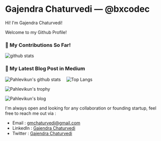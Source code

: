 # Gajendra Chaturvedi &mdash; @bxcodec

Hi! I'm Gajendra Chaturvedi!

Welcome to my Github Profile!

### 🌱 My Contributions So Far!
![github stats](https://github-readme-stats.vercel.app/api?username=gmchaturvedi1&show_icons=true)

### 📝 My Latest Blog Post in Medium
![Pahlevikun's github stats](https://github-readme-stats.vercel.app/api?username=gmchaturvedi1&show_icons=true&line_height=21&show_icons=true&theme=nord)
<span style="display:inline-block; width: 10px;"></span>
![Top Langs](https://github-readme-stats.vercel.app/api/top-langs/?username=gmchaturvedi1&show_icons=true&layout=compact&theme=nord&count_private=truecount_private=true)

![Pahlevikun's trophy](https://github-profile-trophy.vercel.app/?username=gmchaturvedi1&theme=nord&column=7&margin-w=10&margin-h=15)

![Pahlevikun's blog](https://github-read-medium.vercel.app/latest?username=gajendranathchaturvedi&limit=6&theme=nord)

I'm always open and looking for any collaboration or founding startup, feel free to reach me out via :
- Email : [gmchaturvedi@gmail.com](mailto:gmchaturvedi.dev@gmail.com)
- LinkedIn : [Gajendra Chaturvedi](https://www.linkedin.com/in/gmchaturvedi/)
- Twitter : [Gajendra Chaturvedi](https://www.facebook.com/gmchaturvedi/)
